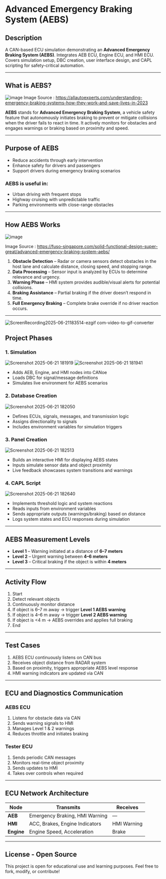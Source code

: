 # Advanced Emergency Braking System (AEBS)

## Description  
A CAN-based ECU simulation demonstrating an **Advanced Emergency Braking System (AEBS)**. Integrates AEB ECU, Engine ECU, and HMI ECU. Covers simulation setup, DBC creation, user interface design, and CAPL scripting for safety-critical automation.

---

## What is AEBS?  

![image](https://github.com/user-attachments/assets/8be43040-388c-4c0d-9da7-f506fe5fe9ac)
Image Source : https://allautoexperts.com/understanding-emergency-braking-systems-how-they-work-and-save-lives-in-2023

**AEBS** stands for **Advanced Emergency Braking System**, a vehicle safety feature that autonomously initiates braking to prevent or mitigate collisions when the driver fails to react in time. It actively monitors for obstacles and engages warnings or braking based on proximity and speed.

---

## Purpose of AEBS  
- Reduce accidents through early intervention  
- Enhance safety for drivers and passengers  
- Support drivers during emergency braking scenarios  

### AEBS is useful in:  
- Urban driving with frequent stops  
- Highway cruising with unpredictable traffic  
- Parking environments with close-range obstacles  

---

## How AEBS Works

![image](https://github.com/user-attachments/assets/aa029927-35a5-41e2-926e-8be55cd6835e)

Image Source : https://fuso-singapore.com/solid-functional-design-super-great/advanced-emergency-braking-system-aebs/

1. **Obstacle Detection** – Radar or camera sensors detect obstacles in the host lane and calculate distance, closing speed, and stopping range.  
2. **Data Processing** – Sensor input is analyzed by ECUs to determine relevance and urgency.  
3. **Warning Phase** – HMI system provides audible/visual alerts for potential collisions.  
4. **Braking Assistance** – Partial braking if the driver doesn’t respond in time.  
5. **Full Emergency Braking** – Complete brake override if no driver reaction occurs.

---

![ScreenRecording2025-06-21183514-ezgif com-video-to-gif-converter](https://github.com/user-attachments/assets/0cc46674-9ca5-4812-9cd1-45c173e5fdef)


## Project Phases

### 1. Simulation  

![Screenshot 2025-06-21 181919](https://github.com/user-attachments/assets/777d1b2e-724e-4b10-8a96-7248260433a5)
![Screenshot 2025-06-21 181941](https://github.com/user-attachments/assets/ba88432a-2f5e-4fff-9027-d18bd7a6f061)


- Adds AEB, Engine, and HMI nodes into CANoe  
- Loads DBC for signal/message definitions  
- Simulates live environment for AEBS scenarios  

### 2. Database Creation  

![Screenshot 2025-06-21 182050](https://github.com/user-attachments/assets/be2af993-bdc1-4068-a90e-840b3bbbca15)

- Defines ECUs, signals, messages, and transmission logic  
- Assigns directionality to signals  
- Includes environment variables for simulation triggers  

### 3. Panel Creation  

![Screenshot 2025-06-21 182513](https://github.com/user-attachments/assets/e3c95b36-390c-423a-82ec-d7a5355686ca)


- Builds an interactive HMI for displaying AEBS states  
- Inputs simulate sensor data and object proximity  
- Live feedback showcases system transitions and warnings  

### 4. CAPL Script  

![Screenshot 2025-06-21 182640](https://github.com/user-attachments/assets/0d1114ca-06b4-415a-85c9-b084098a8dac)


- Implements threshold logic and system reactions  
- Reads inputs from environment variables  
- Sends appropriate outputs (warnings/braking) based on distance  
- Logs system states and ECU responses during simulation  

---

## AEBS Measurement Levels

- **Level 1** – Warning initiated at a distance of **6–7 meters**  
- **Level 2** – Urgent warning between **4–6 meters**  
- **Level 3** – Critical braking if the object is within **4 meters**  

---

## Activity Flow

1. Start  
2. Detect relevant objects  
3. Continuously monitor distance  
4. If object is 6–7 m away → trigger **Level 1 AEBS warning**  
5. If object is 4–6 m away → trigger **Level 2 AEBS warning**  
6. If object is <4 m → AEBS overrides and applies full braking  
7. End  

---

## Test Cases

1. AEBS ECU continuously listens on CAN bus  
2. Receives object distance from RADAR system  
3. Based on proximity, triggers appropriate AEBS level response  
4. HMI warning indicators are updated via CAN  

---

## ECU and Diagnostics Communication

### AEBS ECU  
1. Listens for obstacle data via CAN  
2. Sends warning signals to HMI  
3. Manages Level 1 & 2 warnings  
4. Reduces throttle and initiates braking  

### Tester ECU  
1. Sends periodic CAN messages  
2. Monitors real-time object proximity  
3. Sends updates to HMI  
4. Takes over controls when required  

---

## ECU Network Architecture

| Node       | Transmits                             | Receives        |
|------------|---------------------------------------|-----------------|
| **AEB**    | Emergency Braking, HMI Warning        | —               |
| **HMI**    | ACC, Brakes, Engine Indicators        | HMI Warning     |
| **Engine** | Engine Speed, Acceleration            | Brake           |

---



## License - Open Source
This project is open for educational use and learning purposes. Feel free to fork, modify, or contribute!


